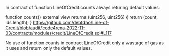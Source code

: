In contract of function LineOfCredit.counts always returing default values: 

function counts() external view returns (uint256, uint256) {
        return (count, ids.length);
    }
https://github.com/debtdao/Line-of-Credit/blob/audit/code4rena-2022-11-03/contracts/modules/credit/LineOfCredit.sol#L117

No use of function counts in contract LineOfCredit only a wastage of gas as it uses and return only the default values.

